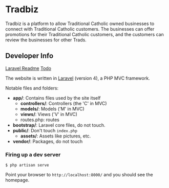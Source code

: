 # Tradbiz

Tradbiz is a platform to allow Traditional Catholic owned businesses to connect with Traditional Catholic customers. The businesses can offer promotions for their Traditional Catholic customers, and the customers can review the businesses for other Trads.

## Developer Info

[Laravel Readme](README-LARAVEL.md)
[Todo](TODO.md)

The website is written in [Laravel](http://laravel.com/) (version 4), a PHP MVC framework.

Notable files and folders:

* **app/**: Contains files used by the site itself
    * **controllers/**: Controllers (the 'C' in MVC)
    * **models/**: Models ('M' in MVC)
    * **views/**: Views ('V' in MVC)
    * routes.php: routes
* **bootstrap/**: Laravel core files, do not touch.
* **public/**: Don't touch `index.php`
    * **assets/**: Assets like pictures, etc.
* **vendor/**: Packages, do not touch


### Firing up a dev server

```
$ php artisan serve
```

Point your browser to `http://localhost:8000/` and you should see the homepage.
